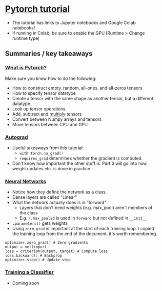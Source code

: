 # [Pytorch tutorial](https://pytorch.org/tutorials/beginner/deep_learning_60min_blitz.html)
- The tutorial has links to Jupyter notebooks and Google Colab notebooks!
- If running in Colab, be sure to enable the GPU (Runtime > Change runtime type)

## Summaries / key takeaways

### [What is Pytorch?](https://pytorch.org/tutorials/beginner/blitz/tensor_tutorial.html#sphx-glr-beginner-blitz-tensor-tutorial-py)
Make sure you know how to do the following:

- How to construct empty, random, all-ones, and all-zeros tensors
- How to specify tensor datatype
- Create a tensor with the same shape as another tensor, but a different datatype
- Look up tensor operations
- Add, subtract and [multiply](https://stackoverflow.com/questions/44524901/how-to-do-product-of-matrices-in-pytorch) tensors
- Convert between Numpy arrays and tensors
- Move tensors between CPU and GPU

### [Autograd](https://pytorch.org/tutorials/beginner/blitz/autograd_tutorial.html#sphx-glr-beginner-blitz-autograd-tutorial-py)
- Useful takeaways from this tutorial:
    - `with torch.no_grad()`
    - `requires_grad` determines whether the gradient is computed.
- Don't know how important the other stuff is. Part 3 will go into how weight updates etc. is done in practice.

### [Neural Networks](https://colab.research.google.com/github/pytorch/tutorials/blob/gh-pages/_downloads/neural_networks_tutorial.ipynb#scrollTo=pFyfk2z9r48d)
- Notice how they define the network as a class.
- Dense layers are called "Linear"
- What the network actually does is in "forward"
    - Layers that don't need weights (e.g. max_pool) aren't members of the class
    - E.g. `F.max_pool2d` is used in `forward` but not defined in `__init__`
- `.parameters()` gets weights
- Using `zero_grad` is important at the start of each training loop.
I copied the training loop from the end of the document, it's worth remembering.
```
optimizer.zero_grad() # Zero gradients
output = net(input)
loss = criterion(output, target) # Compute loss
loss.backward() # Backprop
optimizer.step() # Update step
```

### [Training a Classifier](https://colab.research.google.com/github/pytorch/tutorials/blob/gh-pages/_downloads/cifar10_tutorial.ipynb)
- Coming soon